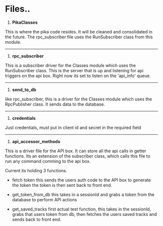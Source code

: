 # Files..

1. **PikaClasses**

This is where the pika code resides. It will be cleaned and consolidated in the future. 
The rpc_subscriber file uses the RunSubscriber class from this module. 

----

1. **rpc_subscriber**

This is a subscriber driver for the Classes module which uses the RunSubscriber class. This is the server that is up and listening for api triggers on the api box. Right now its set to listen on the 'api_info' queue.

----

1. **send_to_db**

like rpc_subscriber, this is a driver for the Classes module which uses the RpcPublisher class. It sends data to the database. 

----

1. **credentials**

Just credentials, must put in client id and secret in the required field

----

1. **api_accessor_methods**

This is a driver file for the API box. It can store all the api calls in getter functions. Its an extension of the subscriber class, which calls this file to run any command comming to the api box. 

Current its holding 3 functions. 
- fetch token
    this sends the users auth code to the API box to generate the token
    the token is then sent back to front end.

- get_token_from_db
    this takes in a sessionId and grabs a token from the database to perform API actions

- get_saved_tracks
    first actual test function, this takes in the sessionId, grabs that users token from db, then fetches the users saved tracks and sends back to front end.
